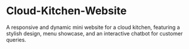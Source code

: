 # Cloud-Kitchen-Website
A responsive and dynamic mini website for a cloud kitchen, featuring a stylish design, menu showcase, and an interactive chatbot for customer queries.
